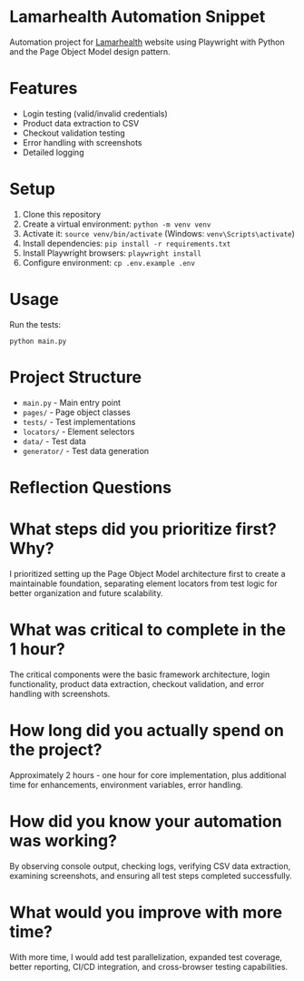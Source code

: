 # Lamarhealth Automation Snippet

Automation project for [Lamarhealth](https://www.saucedemo.com) website using Playwright with Python and the Page Object Model design pattern.

# Features

- Login testing (valid/invalid credentials)
- Product data extraction to CSV
- Checkout validation testing
- Error handling with screenshots
- Detailed logging

# Setup

1. Clone this repository
2. Create a virtual environment: `python -m venv venv`
3. Activate it: `source venv/bin/activate` (Windows: `venv\Scripts\activate`)
4. Install dependencies: `pip install -r requirements.txt`
5. Install Playwright browsers: `playwright install`
6. Configure environment: `cp .env.example .env`

# Usage

Run the tests:
```
python main.py
```

# Project Structure

- `main.py` - Main entry point
- `pages/` - Page object classes
- `tests/` - Test implementations
- `locators/` - Element selectors
- `data/` - Test data
- `generator/` - Test data generation

# Reflection Questions

# What steps did you prioritize first? Why?
I prioritized setting up the Page Object Model architecture first to create a maintainable foundation, separating element locators from test logic for better organization and future scalability.

# What was critical to complete in the 1 hour?
The critical components were the basic framework architecture, login functionality, product data extraction, checkout validation, and error handling with screenshots.

# How long did you actually spend on the project?
Approximately 2 hours - one hour for core implementation, plus additional time for enhancements, environment variables, error handling.

# How did you know your automation was working?
By observing console output, checking logs, verifying CSV data extraction, examining screenshots, and ensuring all test steps completed successfully.

# What would you improve with more time?
With more time, I would add test parallelization, expanded test coverage, better reporting, CI/CD integration, and cross-browser testing capabilities.
